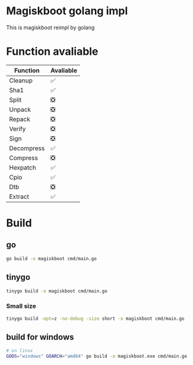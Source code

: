 # Magiskboot golang impl
This is magiskboot reimpl by golang

# Function avaliable
|Function|Avaliable|
|---------|--------|
|Cleanup  | ✅    |
|Sha1     | ✅    |
|Split    | ❎    |
|Unpack   | ❎    |
|Repack   | ❎    |
|Verify   | ❎    |
|Sign     | ❎    |
|Decompress| ✅    |
|Compress | ❎    |
|Hexpatch | ✅    |
|Cpio     | ✅    |
|Dtb      | ❎    |
|Extract  | ✅    |
# Build
## go
```bash
go build -o magiskboot cmd/main.go
```
## tinygo
```bash
tinygo build -o magiskboot cmd/main.go
```
### Small size
```bash
tinygo build -opt=z -no-debug -size short -o magiskboot cmd/main.go
```
## build for windows
```bash
# on linux
GOOS="windows" GOARCH="amd64" go build -o magiskboot.exe cmd/main.go
```